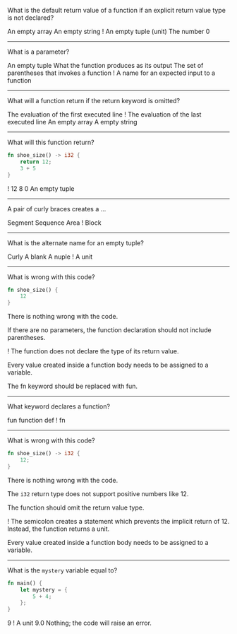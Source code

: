 What is the default return value of a function if an explicit return value type is not declared?

An empty array
An empty string
! An empty tuple (unit)
The number 0

---

What is a parameter?

An empty tuple
What the function produces as its output
The set of parentheses that invokes a function
! A name for an expected input to a function

---

What will a function return if the return keyword is omitted?

The evaluation of the first executed line
! The evaluation of the last executed line
An empty array
A empty string

---

What will this function return?

```rust
fn shoe_size() -> i32 {
    return 12;
    3 + 5
}
```

! 12
8
0
An empty tuple

---

A pair of curly braces creates a ...

Segment
Sequence
Area
! Block

---

What is the alternate name for an empty tuple?

Curly
A blank
A nuple
! A unit

---

What is wrong with this code?

```rust
fn shoe_size() {
    12
}
```

There is nothing wrong with the code.

If there are no parameters, the function declaration should not include parentheses.

! The function does not declare the type of its return value.

Every value created inside a function body needs to be assigned to a variable.

The fn keyword should be replaced with fun.

---

What keyword declares a function?

fun
function
def
! fn

---

What is wrong with this code?

```rust
fn shoe_size() -> i32 {
    12;
}
```

There is nothing wrong with the code.

The `i32` return type does not support positive numbers like 12.

The function should omit the return value type.

! The semicolon creates a statement which prevents the implicit return of 12. Instead, the function returns a unit.

Every value created inside a function body needs to be assigned to a variable.

---

What is the `mystery` variable equal to?

```rust
fn main() {
    let mystery = {
        5 + 4;
    };
}

```

9
! A unit
9.0
Nothing; the code will raise an error.

